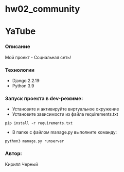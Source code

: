 # hw02_community
# YaTube

### Описание
 Мой проект - Социальная сеть!
### Технологии
- Django 2.2.19
- Python 3.9

### Запуск проекта в dev-режиме:
- Установите и активируйте виртуальное окружение
- Установите зависимости из файла requirements.txt
```
pip install -r requirements.txt
``` 
- В папке с файлом manage.py выполните команду:
```
python3 manage.py runserver
```
### Автор:
Кирилл Черный
